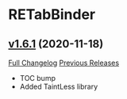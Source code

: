 # RETabBinder

## [v1.6.1](https://github.com/AcidWeb/RETabBinder/tree/v1.6.1) (2020-11-18)
[Full Changelog](https://github.com/AcidWeb/RETabBinder/compare/v1.6.0...v1.6.1) [Previous Releases](https://github.com/AcidWeb/RETabBinder/releases)

- TOC bump  
- Added TaintLess library  
